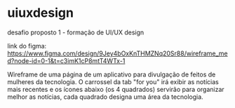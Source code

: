 # uiuxdesign
desafio proposto 1 - formação de UI/UX design

link do figma: https://www.figma.com/design/9Jey4bOxKnTHMZNq20Sr88/wireframe_med?node-id=0-1&t=c3imK1cP8mtT4WTx-1

Wireframe de uma página de um aplicativo para divulgação de feitos de mulheres da tecnologia. O carrossel da tab "for you" irá exibir as notícias mais recentes e os ícones abaixo (os 4 quadrados) servirão para organizar melhor as notícias, cada quadrado designa uma área da tecnologia.
